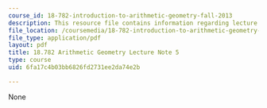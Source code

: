 ```yaml
---
course_id: 18-782-introduction-to-arithmetic-geometry-fall-2013
description: This resource file contains information regarding lecture note 5.
file_location: /coursemedia/18-782-introduction-to-arithmetic-geometry-fall-2013/6fa17c4b03bb6826fd2731ee2da74e2b_MIT18_782F13_lec5.pdf
file_type: application/pdf
layout: pdf
title: 18.782 Arithmetic Geometry Lecture Note 5
type: course
uid: 6fa17c4b03bb6826fd2731ee2da74e2b

---
```

None